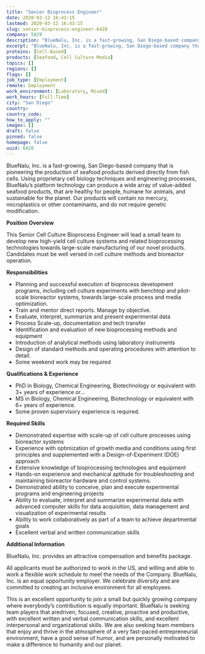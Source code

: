 ```yaml
---
title: "Senior Bioprocess Engineer"
date: 2020-03-12 16:43:15
lastmod: 2020-03-12 16:43:15
slug: senior-bioprocess-engineer-6420
company: 5829
description: "BlueNalu, Inc. is a fast-growing, San Diego-based company that is pioneering the production of seafood products derived directly from fish cells. Using proprietary cell biology techniques and engineering processes, BlueNalu’s platform technology can produce a wide array of value-added seafood products, that are healthy for people, humane for animals, and sustainable for the planet. Our products will contain no mercury, microplastics or other contaminants, and do not require genetic modification.Position Overview"
excerpt: "BlueNalu, Inc. is a fast-growing, San Diego-based company that is pioneering the production of seafood products derived directly from fish cells. Using proprietary cell biology techniques and engineering processes, BlueNalu’s platform technology can produce a wide array of value-added seafood products, that are healthy for people, humane for animals, and sustainable for the planet. Our products will contain no mercury, microplastics or other contaminants, and do not require genetic modification.Position Overview"
proteins: [Cell-Based]
products: [Seafood, Cell Culture Media]
topics: []
regions: []
flags: []
job_type: [Employment]
remote: Employment
work_environment: [Laboratory, Mixed]
work_hours: [Full-Time]
city: "San Diego"
country: 
country_code: 
how_to_apply: ""
images: []
draft: false
pinned: false
homepage: false
uuid: 6420
---
```

<p>BlueNalu, Inc. is a fast-growing, San Diego-based company that is pioneering the production of seafood products derived directly from fish cells. Using proprietary cell biology techniques and engineering processes, BlueNalu’s platform technology can produce a wide array of value-added seafood products, that are healthy for people, humane for animals, and sustainable for the planet. Our products will contain no mercury, microplastics or other contaminants, and do not require genetic modification.</p>
<p><strong>Position Overview</strong></p>
<p>This Senior Cell Culture Bioprocess Engineer will lead a small team to develop new high-yield cell culture systems and related bioprocessing technologies towards large-scale manufacturing of our novel products. Candidates must be well versed in cell culture methods and bioreactor operation.</p>
<p><strong>Responsibilities</strong></p>
<ul>
<li>Planning and successful execution of bioprocess development programs, including cell culture experiments with benchtop and pilot-scale bioreactor systems, towards large-scale process and media optimization.</li>
<li>Train and mentor direct reports. Manage by objective.</li>
<li>Evaluate, interpret, summarize and present experimental data</li>
<li>Process Scale-up, documentation and tech transfer</li>
<li>Identification and evaluation of new bioprocessing methods and equipment</li>
<li>Introduction of analytical methods using laboratory instruments</li>
<li>Design of standard methods and operating procedures with attention to detail.</li>
<li>Some weekend work may be required</li>
</ul>
<p><strong>Qualifications & Experience</strong></p>
<ul>
<li>PhD in Biology, Chemical Engineering, Biotechnology or equivalent with 3+ years of experience or…</li>
<li>MS in Biology, Chemical Engineering, Biotechnology or equivalent with 6+ years of experience.</li>
<li>Some proven supervisory experience is required.</li>
</ul>
<p><strong>Required Skills</strong></p>
<ul>
<li>Demonstrated expertise with scale-up of cell culture processes using bioreactor systems</li>
<li>Experience with optimization of growth media and conditions using first principles and supplemented with a Design-of-Experiment (DOE) approach</li>
<li>Extensive knowledge of bioprocessing technologies and equipment</li>
<li>Hands-on experience and mechanical aptitude for troubleshooting and maintaining bioreactor hardware and control systems.</li>
<li>Demonstrated ability to conceive, plan and execute experimental programs and engineering projects</li>
<li>Ability to evaluate, interpret and summarize experimental data with advanced computer skills for data acquisition, data management and visualization of experimental results</li>
<li>Ability to work collaboratively as part of a team to achieve departmental goals</li>
<li>Excellent verbal and written communication skills</li>
</ul>
<p><strong>Additional Information</strong></p>
<p>BlueNalu, Inc. provides an attractive compensation and benefits package.</p>
<p>All applicants must be authorized to work in the US, and willing and able to work a flexible work schedule to meet the needs of the Company. BlueNalu, Inc. is an equal opportunity employer. We celebrate diversity and are committed to creating an inclusive environment for all employees.</p>
<p>This is an excellent opportunity to join a small but quickly growing company where everybody’s contribution is equally important. BlueNalu is seeking team players that aredriven, focused, creative, proactive and productive, with excellent written and verbal communication skills, and excellent interpersonal and organizational skills. We are also seeking team members that enjoy and thrive in the atmosphere of a very fast-paced entrepreneurial environment, have a good sense of humor, and are personally motivated to make a difference to humanity and our planet.</p>
